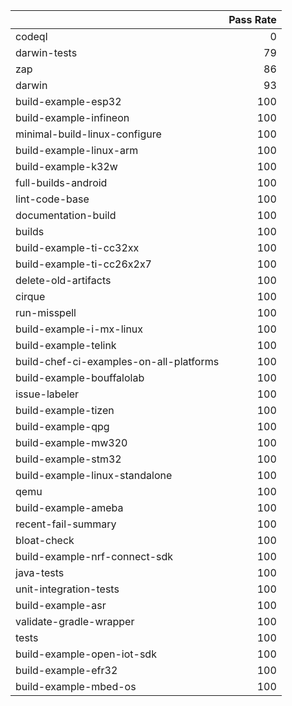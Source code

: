 |                                         |   Pass Rate |
|:----------------------------------------|------------:|
| codeql                                  |           0 |
| darwin-tests                            |          79 |
| zap                                     |          86 |
| darwin                                  |          93 |
| build-example-esp32                     |         100 |
| build-example-infineon                  |         100 |
| minimal-build-linux-configure           |         100 |
| build-example-linux-arm                 |         100 |
| build-example-k32w                      |         100 |
| full-builds-android                     |         100 |
| lint-code-base                          |         100 |
| documentation-build                     |         100 |
| builds                                  |         100 |
| build-example-ti-cc32xx                 |         100 |
| build-example-ti-cc26x2x7               |         100 |
| delete-old-artifacts                    |         100 |
| cirque                                  |         100 |
| run-misspell                            |         100 |
| build-example-i-mx-linux                |         100 |
| build-example-telink                    |         100 |
| build-chef-ci-examples-on-all-platforms |         100 |
| build-example-bouffalolab               |         100 |
| issue-labeler                           |         100 |
| build-example-tizen                     |         100 |
| build-example-qpg                       |         100 |
| build-example-mw320                     |         100 |
| build-example-stm32                     |         100 |
| build-example-linux-standalone          |         100 |
| qemu                                    |         100 |
| build-example-ameba                     |         100 |
| recent-fail-summary                     |         100 |
| bloat-check                             |         100 |
| build-example-nrf-connect-sdk           |         100 |
| java-tests                              |         100 |
| unit-integration-tests                  |         100 |
| build-example-asr                       |         100 |
| validate-gradle-wrapper                 |         100 |
| tests                                   |         100 |
| build-example-open-iot-sdk              |         100 |
| build-example-efr32                     |         100 |
| build-example-mbed-os                   |         100 |